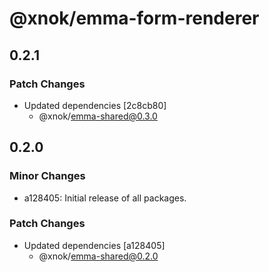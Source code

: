 # @xnok/emma-form-renderer

## 0.2.1

### Patch Changes

- Updated dependencies [2c8cb80]
  - @xnok/emma-shared@0.3.0

## 0.2.0

### Minor Changes

- a128405: Initial release of all packages.

### Patch Changes

- Updated dependencies [a128405]
  - @xnok/emma-shared@0.2.0

